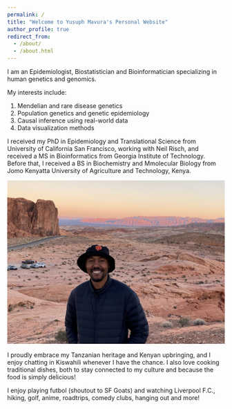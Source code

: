 ```yaml
---
permalink: /
title: "Welcome to Yusuph Mavura's Personal Website"
author_profile: true
redirect_from: 
  - /about/
  - /about.html
---
```


I am an Epidemiologist, Biostatistician and Bioinformatician specializing in human genetics and genomics. 

My interests include:

1. Mendelian and rare disease genetics
1. Population genetics and genetic epidemiology
1. Causal inference using real-world data
1. Data visualization methods


I received my PhD in Epidemiology and Translational Science from University of California San Francisco, working with Neil Risch, and received a MS in Bioinformatics from Georgia Institute of Technology. Before that, I received a BS in Biochemistry and Mmolecular Biology from Jomo Kenyatta University of Agriculture and Technology, Kenya.

![Picture to usher in informal side](/images/IMG_6015.jpg)

I proudly embrace my Tanzanian heritage and Kenyan upbringing, and I enjoy chatting in Kiswahili whenever I have the chance. I also love cooking traditional dishes, both to stay connected to my culture and because the food is simply delicious!

I enjoy playing futbol (shoutout to SF Goats) and watching Liverpool F.C., hiking, golf, anime, roadtrips, comedy clubs, hanging out and more!

